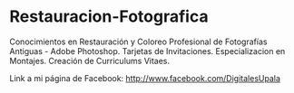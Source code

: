 # Restauracion-Fotografica

Conocimientos en Restauración y Coloreo Profesional de Fotografías Antiguas - Adobe Photoshop.
Tarjetas de Invitaciones.
Especializacion en Montajes.
Creación de Curriculums Vitaes.

Link a mi página de Facebook: http://www.facebook.com/DigitalesUpala
